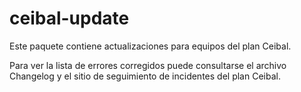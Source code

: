 ceibal-update
=============

Este paquete contiene actualizaciones para equipos del plan Ceibal.

Para ver la lista de errores corregidos puede consultarse el archivo Changelog y el sitio de seguimiento de incidentes del plan Ceibal.
